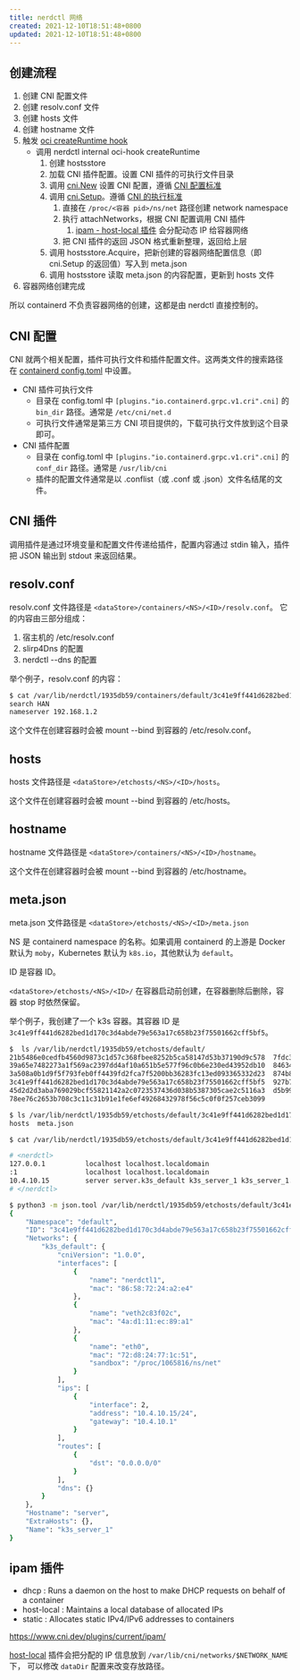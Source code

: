 ```yaml
---
title: nerdctl 网络
created: 2021-12-10T18:51:48+0800
updated: 2021-12-10T18:51:48+0800
---
```



## 创建流程

1. 创建 CNI 配置文件
2. 创建 resolv.conf 文件
3. 创建 hosts 文件
4. 创建 hostname 文件
5. 触发 [oci createRuntime hook](https://github.com/opencontainers/runtime-spec/blob/main/runtime.md)
	- 调用 nerdctl internal oci-hook createRuntime
		1. 创建 hostsstore
		2. 加载 CNI 插件配置。设置 CNI 插件的可执行文件目录
		3. 调用 [cni.New](https://pkg.go.dev/github.com/containerd/go-cni#New) 设置 CNI 配置，遵循 [CNI 配置标准](https://www.cni.dev/docs/spec/#section-1-network-configuration-format)
		4. 调用 [cni.Setup](https://pkg.go.dev/github.com/containerd/go-cni#CNI.Setup)。遵循 [CNI 的执行标准](https://www.cni.dev/docs/spec/#section-3-execution-of-network-configurations)
			1. 直接在 `/proc/<容器 pid>/ns/net` 路径创建 network namespace
			2. 执行 attachNetworks，根据 CNI 配置调用 CNI 插件
				1. [ipam - host-local 插件](https://www.cni.dev/plugins/current/ipam/host-local/) 会分配动态 IP 给容器网络
			3. 把 CNI 插件的返回 JSON 格式重新整理，返回给上层
		5. 调用 hostsstore.Acquire，把新创建的容器网络配置信息（即 cni.Setup 的返回值）写入到 meta.json
		6. 调用 hostsstore 读取 meta.json 的内容配置，更新到 hosts 文件
6. 容器网络创建完成


所以 containerd 不负责容器网络的创建，这都是由 nerdctl 直接控制的。

## CNI 配置

CNI 就两个相关配置，插件可执行文件和插件配置文件。这两类文件的搜索路径在 [containerd config.toml](./containerd.md#config.toml) 中设置。

- CNI 插件可执行文件
  - 目录在 config.toml 中 `[plugins."io.containerd.grpc.v1.cri".cni]` 的 `bin_dir` 路径。通常是 `/etc/cni/net.d`
  - 可执行文件通常是第三方 CNI 项目提供的，下载可执行文件放到这个目录即可。
- CNI 插件配置
  - 目录在 config.toml 中 `[plugins."io.containerd.grpc.v1.cri".cni]` 的 `conf_dir` 路径。通常是 `/usr/lib/cni`
  - 插件的配置文件通常是以 .conflist（或 .conf 或 .json）文件名结尾的文件。

## CNI 插件

调用插件是通过环境变量和配置文件传递给插件，配置内容通过 stdin 输入，插件把 JSON 输出到 stdout 来返回结果。

## resolv.conf

resolv.conf 文件路径是 `<dataStore>/containers/<NS>/<ID>/resolv.conf`。
它的内容由三部分组成：

1. 宿主机的 /etc/resolv.conf
2. slirp4Dns 的配置
3. nerdctl --dns 的配置

举个例子，resolv.conf 的内容：

```sh
$ cat /var/lib/nerdctl/1935db59/containers/default/3c41e9ff441d6282bed1d170c3d4abde79e563a17c658b23f75501662cff5bf5/resolv.conf
search HAN
nameserver 192.168.1.2
```

这个文件在创建容器时会被 mount --bind 到容器的 /etc/resolv.conf。

## hosts

hosts 文件路径是 `<dataStore>/etchosts/<NS>/<ID>/hosts`。

这个文件在创建容器时会被 mount --bind 到容器的 /etc/hosts。

## hostname

hostname 文件路径是 `<dataStore>/containers/<NS>/<ID>/hostname`。

这个文件在创建容器时会被 mount --bind 到容器的 /etc/hostname。

## meta.json

meta.json 文件路径是 `<dataStore>/etchosts/<NS>/<ID>/meta.json`

NS 是 containerd namespace 的名称。如果调用 containerd 的上游是 Docker 默认为 `moby`，Kubernetes 默认为 `k8s.io`，其他默认为 `default`。

ID 是容器 ID。

`<dataStore>/etchosts/<NS>/<ID>/` 在容器启动前创建，在容器删除后删除，容器 stop 时依然保留。

举个例子，我创建了一个 k3s 容器。其容器 ID 是 `3c41e9ff441d6282bed1d170c3d4abde79e563a17c658b23f75501662cff5bf5`。

```sh
$  ls /var/lib/nerdctl/1935db59/etchosts/default/
21b5486e0cedfb4560d9873c1d57c368fbee8252b5ca58147d53b37190d9c578  7fdc35f51709ccbe8f5e84a7dbaf56edb8b7ff9f4644b05fa3e7dd873c4dd0c9
39a65e7482273a1f569ac2397dd4af10a651b5e577f96c0b6e230ed43952db10  846347fb07a6306da611c53136ffec09d04035de2752617976b0ed27b3004ac5
3a508a0b1d9f5f793feb0ff4439fd2fca7f5200bb36283fc13ed093365332d23  874b83075c1c2195e4fcff38dcde77d150411e9d667c43ab776175b041b0304a
3c41e9ff441d6282bed1d170c3d4abde79e563a17c658b23f75501662cff5bf5  927b7fe40db96b7dcfe2955e86922397c407a9956565318ccd527c65d1d2825a
45d2d2d3aba769029bcf55821142a2c0723537436d038b5387305cae2c5116a3  d5b993c9a7e00d182f85f5ba97c331cb6ee99dd75c8f82a7f6b11bbf50ea2018
78ee76c2653b708c3c11c31b91e1fe6ef49268432978f56c5c0f0f257ceb3099

$ ls /var/lib/nerdctl/1935db59/etchosts/default/3c41e9ff441d6282bed1d170c3d4abde79e563a17c658b23f75501662cff5bf5/
hosts  meta.json

$ cat /var/lib/nerdctl/1935db59/etchosts/default/3c41e9ff441d6282bed1d170c3d4abde79e563a17c658b23f75501662cff5bf5/hosts

# <nerdctl>
127.0.0.1          localhost localhost.localdomain
:1                 localhost localhost.localdomain
10.4.10.15         server server.k3s_default k3s_server_1 k3s_server_1.k3s_default
# </nerdctl>

$ python3 -m json.tool /var/lib/nerdctl/1935db59/etchosts/default/3c41e9ff441d6282bed1d170c3d4abde79e563a17c658b23f75501662cff5bf5/meta.json
{
    "Namespace": "default",
    "ID": "3c41e9ff441d6282bed1d170c3d4abde79e563a17c658b23f75501662cff5bf5",
    "Networks": {
        "k3s_default": {
            "cniVersion": "1.0.0",
            "interfaces": [
                {
                    "name": "nerdctl1",
                    "mac": "86:58:72:24:a2:e4"
                },
                {
                    "name": "veth2c83f02c",
                    "mac": "4a:d1:11:ec:89:a1"
                },
                {
                    "name": "eth0",
                    "mac": "72:d8:24:77:1c:51",
                    "sandbox": "/proc/1065816/ns/net"
                }
            ],
            "ips": [
                {
                    "interface": 2,
                    "address": "10.4.10.15/24",
                    "gateway": "10.4.10.1"
                }
            ],
            "routes": [
                {
                    "dst": "0.0.0.0/0"
                }
            ],
            "dns": {}
        }
    },
    "Hostname": "server",
    "ExtraHosts": {},
    "Name": "k3s_server_1"
}
```

## ipam 插件

- dhcp : Runs a daemon on the host to make DHCP requests on behalf of a container
- host-local : Maintains a local database of allocated IPs
- static : Allocates static IPv4/IPv6 addresses to containers

https://www.cni.dev/plugins/current/ipam/

[host-local](https://www.cni.dev/plugins/current/ipam/host-local/) 插件会把分配的 IP 信息放到 `/var/lib/cni/networks/$NETWORK_NAME` 下，
可以修改 `dataDir` 配置来改变存放路径。

